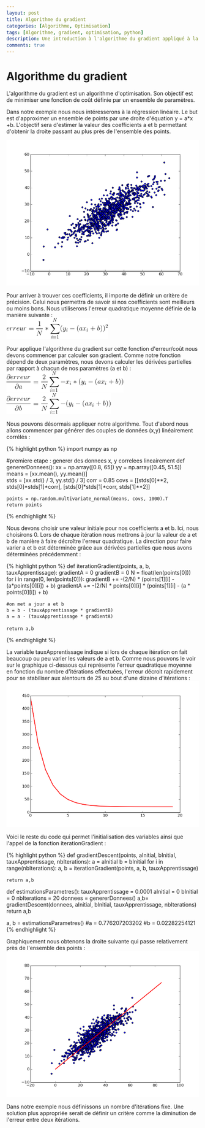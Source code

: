```yaml
---
layout: post
title: Algorithme du gradient
categories: [Algorithme, Optimisation]
tags: [Algorithme, gradient, optimisation, python]
description: Une introduction à l'algorithme du gradient appliqué à la régression linéaire.
comments: true
---
```

<h1>Algorithme du gradient</h1>
L'algorithme du gradient est un algorithme d'optimisation. Son objectif est de minimiser une fonction de coût définie par un ensemble de paramètres.

Dans notre exemple nous nous intéresserons à la régression linéaire. Le but est d'approximer un ensemble de points par une droite d'équation y = a*x +b. L'objectif sera d'estimer la valeur des coefficients a et b permettant d'obtenir la droite passant au plus près de l'ensemble des points.

<img src="/assets/media/scatter_gradient1.png">

Pour arriver à trouver ces coefficients, il importe de définir un critère de précision. Celui nous permettra de savoir si nos coefficients sont meilleurs ou moins bons. Nous utiliserons l'erreur quadratique moyenne définie de la manière suivante : <br/>
<img src="/assets/media/erreur_quad_moy.png">

Pour applique l'algorithme du gradient sur cette fonction d'erreur/coût nous devons commencer par calculer son gradient. Comme notre fonction dépend de deux paramètres, nous devons calculer les dérivées partielles par rapport à chacun de nos paramètres (a et b) :
<br/>
<img src="/assets/media/grad_a.png"/><br/>
<img src="/assets/media/grad_b.png"/>
<br/>

Nous pouvons désormais appliquer notre algorithme. Tout d'abord nous allons commencer par générer des couples de données (x,y) linéairement corrélés :

{% highlight python %}
import numpy as np

#premiere etape : generer des donnees x, y  correlees lineairement
def genererDonnees():
	xx = np.array([0.8, 65])
	yy = np.array([0.45, 51.5])
	means = [xx.mean(), yy.mean()]  
	stds = [xx.std() / 3, yy.std() / 3]
	corr = 0.85
	covs = [[stds[0]**2, stds[0]*stds[1]*corr], 
	        [stds[0]*stds[1]*corr, stds[1]**2]] 

	points = np.random.multivariate_normal(means, covs, 1000).T
	return points
{% endhighlight %}

Nous devons choisir une valeur initiale pour nos coefficients a et b. Ici, nous choisirons 0. Lors de chaque itération nous mettrons à jour la valeur de a et b de manière à faire décroître l'erreur quadratique. La direction pour faire varier a et b est déterminée grâce aux dérivées partielles que nous avons déterminées précédemment : 

{% highlight python %}
def iterationGradient(points, a, b, tauxApprentissage):
	gradientA = 0
	gradientB = 0
	N = float(len(points[0]))
	for i in range(0, len(points[0])):
		gradientB += -(2/N) * (points[1][i] - (a*points[0][i]) + b)
		gradientA += -(2/N) * points[0][i] * (points[1][i] - (a * points[0][i]) + b)

	#on met a jour a et b
	b = b - (tauxApprentissage * gradientB)
	a = a - (tauxApprentissage * gradientA)

	return a,b
{% endhighlight %}

La variable tauxApprentissage indique si lors de chaque itération on fait beaucoup ou peu varier les valeurs de a et b. Comme nous pouvons le voir sur le graphique ci-dessous qui représente l'erreur quadratique moyenne en fonction du nombre d'itérations effectuées, l'erreur décroit rapidement pour se stabiliser aux alentours de 25 au bout d'une dizaine d'itérations : 
<br/>
<img src="/assets/media/error_nbiter_gradient.png"/>

Voici le reste du code qui permet l'initialisation des variables ainsi que l'appel de la fonction iterationGradient : 

{% highlight python %}
def gradientDescent(points, aInitial, bInitial, tauxApprentissage, nbIterations):
	a = aInitial
	b = bInitial
	for i in range(nbIterations):
		a, b = iterationGradient(points, a, b, tauxApprentissage)

	return a,b

def estimationsParametres():
	tauxApprentissage = 0.0001
	aInitial = 0
	bInitial = 0
	nbIterations = 20
	donnees = genererDonnees()
	a,b= gradientDescent(donnees, aInitial, bInitial, tauxApprentissage, nbIterations)
	return a,b

a, b = estimationsParametres()
#a = 0.776207203202
#b = 0.02282254121
{% endhighlight %}

Graphiquement nous obtenons la droite suivante qui passe relativement près de l'ensemble des points :
<img src="/assets/media/scatter_gradient2.png"/>

Dans notre exemple nous définissons un nombre d'itérations fixe. Une solution plus appropriée serait de définir un critère comme la diminution de l'erreur entre deux itérations.



